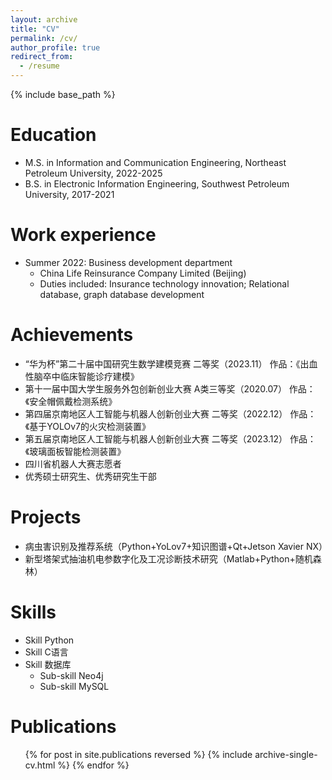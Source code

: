```yaml
---
layout: archive
title: "CV"
permalink: /cv/
author_profile: true
redirect_from:
  - /resume
---
```


{% include base_path %}

Education
======
* M.S. in Information and Communication Engineering, Northeast Petroleum University, 2022-2025
* B.S. in Electronic Information Engineering, Southwest Petroleum University, 2017-2021

Work experience
======
* Summer 2022: Business development department
  * China Life Reinsurance Company Limited (Beijing)
  * Duties included: Insurance technology innovation; Relational database, graph database development
  
Achievements
======
* “华为杯”第二十届中国研究生数学建模竞赛 二等奖（2023.11）	作品：《出血性脑卒中临床智能诊疗建模》
* 第十一届中国大学生服务外包创新创业大赛 A类三等奖（2020.07）	作品：《安全帽佩戴检测系统》
* 第四届京南地区人工智能与机器人创新创业大赛 二等奖（2022.12）	作品：《基于YOLOv7的火灾检测装置》
* 第五届京南地区人工智能与机器人创新创业大赛 二等奖（2023.12）	作品：《玻璃面板智能检测装置》
* 四川省机器人大赛志愿者
* 优秀硕士研究生、优秀研究生干部

Projects
======
* 病虫害识别及推荐系统（Python+YoLov7+知识图谱+Qt+Jetson Xavier NX）
* 新型塔架式抽油机电参数字化及工况诊断技术研究（Matlab+Python+随机森林）

Skills
======
* Skill Python
* Skill C语言
* Skill 数据库
  * Sub-skill Neo4j
  * Sub-skill MySQL

Publications
======
  <ul>{% for post in site.publications reversed %}
    {% include archive-single-cv.html %}
  {% endfor %}</ul>

